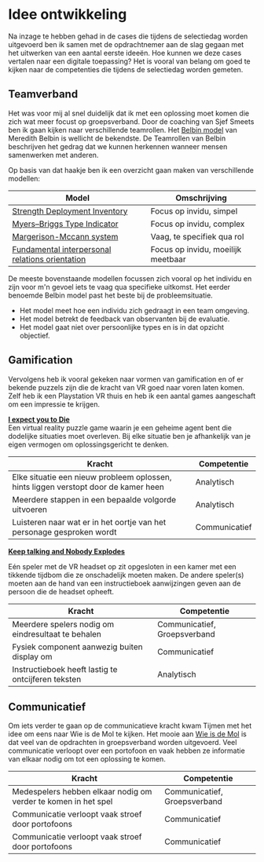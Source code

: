 # Idee ontwikkeling

Na inzage te hebben gehad in de cases die tijdens de selectiedag worden uitgevoerd ben ik samen met de opdrachtnemer aan de slag gegaan met het uitwerken van een aantal eerste ideeën. Hoe kunnen we deze cases vertalen naar een digitale toepassing? Het is vooral van belang om goed te kijken naar de competenties die tijdens de selectiedag worden gemeten.

## Teamverband

Het was voor mij al snel duidelijk dat ik met een oplossing moet komen die zich wat meer focust op groepsverband. Door de coaching van Sjef Smeets ben ik gaan kijken naar verschillende teamrollen. Het [Belbin model](http://www.belbin.com/) van Meredith Belbin is wellicht de bekendste. De Teamrollen van Belbin beschrijven het gedrag dat we kunnen herkennen wanneer mensen samenwerken met anderen.

Op basis van dat haakje ben ik een overzicht gaan maken van verschillende modellen:

| Model | Omschrijving |
|-|-|
| [Strength Deployment Inventory](https://totalsdi.com/) | Focus op invidu, simpel |
| [Myers–Briggs Type Indicator](https://en.wikipedia.org/wiki/Myers%E2%80%93Briggs_Type_Indicator) | Focus op invidu, complex |
| [Margerison-Mccann system](https://www.tmsdi.com/) | Vaag, te specifiek qua rol |
| [Fundamental interpersonal relations orientation](https://en.wikipedia.org/wiki/Fundamental_interpersonal_relations_orientation) | Focus op invidu, moeilijk meetbaar |

De meeste bovenstaande modellen focussen zich vooral op het individu en zijn voor m'n gevoel iets te vaag qua specifieke uitkomst. Het eerder benoemde Belbin model past het beste bij de probleemsituatie.

* Het model meet hoe een individu zich gedraagt in een team omgeving.
* Het model betrekt de feedback van observanten bij de evaluatie.
* Het model gaat niet over persoonlijke types en is in dat opzicht objectief.

## Gamification

Vervolgens heb ik vooral gekeken naar vormen van gamification en of er bekende puzzels zijn die de kracht van VR goed naar voren laten komen. Zelf heb ik een Playstation VR thuis en heb ik een aantal games aangeschaft om een impressie te krijgen.

**[I expect you to Die](https://iexpectyoutodie.schellgames.com/)**  
Een virtual reality puzzle game waarin je een geheime agent bent die dodelijke situaties moet overleven. Bij elke situatie ben je afhankelijk van je eigen vermogen om oplossingsgericht te denken.

| Kracht | Competentie |
|-|-|
| Elke situatie een nieuw probleem oplossen, hints liggen verstopt door de kamer heen | Analytisch|
| Meerdere stappen in een bepaalde volgorde uitvoeren| Analytisch|
| Luisteren naar wat er in het oortje van het personage gesproken wordt | Communicatief |

**[Keep talking and Nobody Explodes](http://www.keeptalkinggame.com/)**  

Eén speler met de VR headset op zit opgesloten in een kamer met een tikkende tijdbom die ze onschadelijk moeten maken. De andere speler(s) moeten aan de hand van een instructieboek aanwijzingen geven aan de persoon die de headset opheeft.

| Kracht | Competentie |
|-|-|
| Meerdere spelers nodig om eindresultaat te behalen| Communicatief, Groepsverband |
| Fysiek component aanwezig buiten display om | Communicatief |
| Instructieboek heeft lastig te ontcijferen teksten | Analytisch |

## Communicatief
Om iets verder te gaan op de communicatieve kracht kwam Tijmen met het idee om eens naar Wie is de Mol te kijken.
Het mooie aan [Wie is de Mol](https://wieisdemol.avrotros.nl/home/) is dat veel van de opdrachten in groepsverband worden uitgevoerd. Veel communicatie verloopt over een portofoon en vaak hebben ze informatie van elkaar nodig om tot een oplossing te komen.

| Kracht | Competentie |
|-|-|
| Medespelers hebben elkaar nodig om verder te komen in het spel| Communicatief, Groepsverband |
| Communicatie verloopt vaak stroef door portofoons | Communicatief |
| Communicatie verloopt vaak stroef door portofoons | Communicatief |